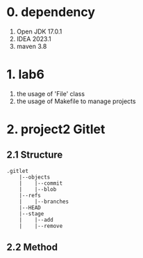 # 0. dependency
1. Open JDK 17.0.1
2. IDEA 2023.1
3. maven 3.8

# 1. lab6
1. the usage of 'File' class
2. the usage of Makefile to manage projects

# 2. project2 Gitlet
## 2.1 Structure
```
.gitlet
    |--objects
    |    |--commit
    |    |--blob
    |--refs
    |    |--branches
    |--HEAD
    |--stage
    |    |--add
    |    |--remove
```
## 2.2 Method
